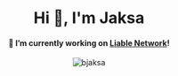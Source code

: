 <h1 align="center">Hi 👋, I'm Jaksa</h1>

<h4 align="center">🔭 I’m currently working on <u>Liable Network</u>!</h4>

<p align="center"><img align="center" src="https://github-readme-streak-stats.herokuapp.com/?user=bjaksa&" alt="bjaksa" /></p>
